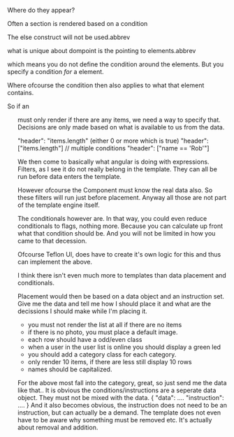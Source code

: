 Where do they appear?

Often a section is rendered based on a condition

The else construct will not be used.abbrev

what is unique about dompoint is the pointing to elements.abbrev

which means you do not define the condition around the elements.
But you specify a condition *for* a element.

Where ofcourse the condition then also applies to what that element contains.

So if an <ul> must only render if there are any items, we need a way to specify that.
Decisions are only made based on what is available to us from the data.

"header": "items.length" (either 0 or more which is true)
"header": ["items.length"] // multiple conditions
"header": ["name == 'Rob'"]

We then come to basically what angular is doing with expressions.
Filters, as I see it do not really belong in the template.
They can all be run before data enters the template.

However ofcourse the Component must know the real data also.
So these filters will run just before placement.
Anyway all those are not part of the template engine itself.

The conditionals however are.
In that way, you could even reduce conditionals to flags, nothing more.
Because you can calculate up front what that condition should be.
And you will not be limited in how you came to that decession.

Ofcourse Teflon UI, does have to create it's own logic for this and thus can implement the above.

I think there isn't even much more to templates than data placement and conditionals.

Placement would then be based on a data object and an instruction set.
Give me the data and tell me how I should place it and what are the decissions I should make while I'm
placing it.

 - you must not render the list at all if there are no items
 - if there is no photo, you must place a default image.
 - each row should have a odd/even class
 - when a user in the user list is online you should display a green led
 - you should add a category class for each category.
 - only render 10 items, if there are less still display 10 rows
 - names should be capitalized.

 For the above most fall into the category, great, so just send me the data like that..
 It is obvious the conditions/instructions are a seperate data object. They must not be mixed with the data.
 {
   "data": ....
   "instruction": ....
 }
 And it also becomes obvious, the instruction does not need to be an instruction, but can actually be a demand.
 The template does not even have to be aware why something must be removed etc.
 It's actually about removal and addition.


